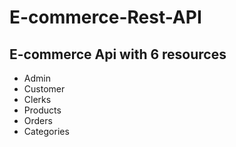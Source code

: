 # E-commerce-Rest-API

E-commerce Api with 6 resources
--------------
* Admin
* Customer
* Clerks
* Products
* Orders
* Categories
